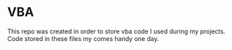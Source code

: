 # VBA
This repo was created in order to store vba code I used during my projects. Code stored in these files my comes handy one day.

